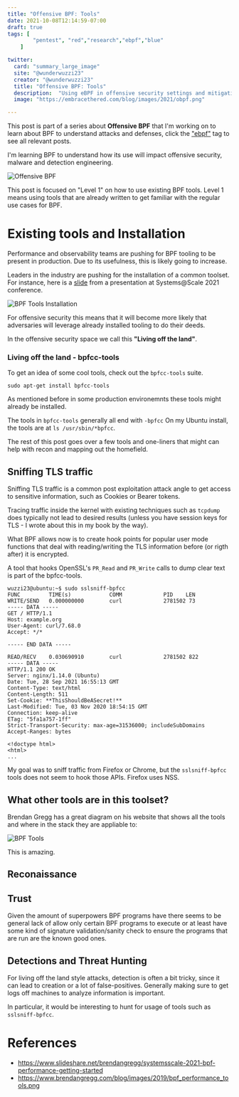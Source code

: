 ```yaml
---
title: "Offensive BPF: Tools"
date: 2021-10-08T12:14:59-07:00
draft: true
tags: [
        "pentest", "red","research","ebpf","blue"
    ]

twitter:
  card: "summary_large_image"
  site: "@wunderwuzzi23"
  creator: "@wunderwuzzi23"
  title: "Offensive BPF: Tools"
  description:  "Using eBPF in offensive security settings and mitigations"
  image: "https://embracethered.com/blog/images/2021/obpf.png"

---
```


This post is part of a series about **Offensive BPF** that I'm working on to learn about BPF to understand attacks and defenses, click the ["ebpf"](/blog/tags/ebpf) tag to see all relevant posts.

I'm learning BPF to understand how its use will impact offensive security, malware and detection engineering. 

![Offensive BPF](/blog/images/2021/offensive-bpf.png)

This post is focused on "Level 1" on how to use existing BPF tools. Level 1 means using tools that are already written to get familiar with the regular use cases for BPF.

# Existing tools and Installation 

Performance and observability teams are pushing for BPF tooling to be present in production. Due to its usefulness, this is likely going to increase. 

Leaders in the industry are pushing for the installation of a common toolset. For instance, here is a [slide](https://www.slideshare.net/brendangregg/systemsscale-2021-bpf-performance-getting-started) from a presentation at Systems@Scale 2021 conference.

![BPF Tools Installation](/blog/images/2021/bpf-tools-install.png)

For offensive security this means that it will become more likely that adversaries will leverage already installed tooling to do their deeds.

In the offensive security space we call this **"Living off the land"**.

### Living off the land - bpfcc-tools

To get an idea of some cool tools, check out the `bpfcc-tools` suite.

```
sudo apt-get install bpfcc-tools
```

As mentioned before in some production environemnts these tools might already be installed.

The tools in `bpfcc-tools` generally all end with `-bpfcc` 
On my Ubuntu install, the tools are at `ls /usr/sbin/*bpfcc`.


The rest of this post goes over a few tools and one-liners that might can help with recon and mapping out the homefield.


## Sniffing TLS traffic

Sniffing TLS traffic is a common post exploitation attack angle to get access to sensitive information, such as Cookies or Bearer tokens.

Tracing traffic inside the kernel with existing techniques such as `tcpdump` does typically not lead to desired results (unless you have session keys for TLS - I wrote about this in my book by the way).

What BPF allows now is to create hook points for popular user mode functions that deal with reading/writing the TLS information before (or rigth after) it is encrypted.


A tool that hooks OpenSSL's `PR_Read` and `PR_Write` calls to dump clear text is part of the bpfcc-tools.

```
wuzzi23@ubuntu:~$ sudo sslsniff-bpfcc 
FUNC         TIME(s)            COMM             PID    LEN   
WRITE/SEND   0.000000000        curl             2781502 73    
----- DATA -----
GET / HTTP/1.1
Host: example.org
User-Agent: curl/7.68.0
Accept: */*

----- END DATA -----

READ/RECV    0.030690910        curl             2781502 822   
----- DATA -----
HTTP/1.1 200 OK
Server: nginx/1.14.0 (Ubuntu)
Date: Tue, 28 Sep 2021 16:55:13 GMT
Content-Type: text/html
Content-Length: 511
Set-Cookie: **ThisShouldBeASecret!**
Last-Modified: Tue, 03 Nov 2020 18:54:15 GMT
Connection: keep-alive
ETag: "5fa1a757-1ff"
Strict-Transport-Security: max-age=31536000; includeSubDomains
Accept-Ranges: bytes

<!doctype html>
<html>
...
```

My goal was to sniff traffic from Firefox or Chrome, but the `sslsniff-bpfcc` tools does not seem to hook those APIs. Firefox uses NSS.

## What other tools are in this toolset?

Brendan Gregg has a great diagram on his website that shows all the tools and where in the stack they are appliable to:

![BPF Tools](/blog/images/2021/bpf_performance_tools.png)

This is amazing.

## Reconaissance

## Trust

Given the amount of superpowers BPF programs have there seems to be general lack of allow only certain BPF programs to execute or at least have some kind of signature validation/sanity check to ensure the programs that are run are the known good ones.


## Detections and Threat Hunting


For living off the land style attacks, detection is often a bit tricky, since it can lead to creation or a lot of false-positives. Generally making sure to get logs off machines to analyze information is important.

In particular, it would be interesting to hunt for usage of tools such as `sslsniff-bpfcc`. 



# References

* https://www.slideshare.net/brendangregg/systemsscale-2021-bpf-performance-getting-started
* https://www.brendangregg.com/blog/images/2019/bpf_performance_tools.png
